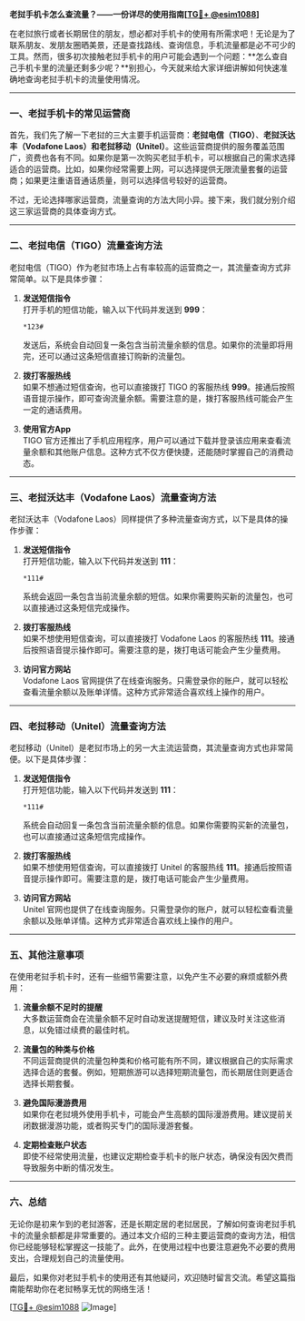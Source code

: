**老挝手机卡怎么查流量？——一份详尽的使用指南[[TG💪+ @esim1088](https://t.me/s/esim1088)]**

在老挝旅行或者长期居住的朋友，想必都对手机卡的使用有所需求吧！无论是为了联系朋友、发朋友圈晒美景，还是查找路线、查询信息，手机流量都是必不可少的工具。然而，很多初次接触老挝手机卡的用户可能会遇到一个问题：**怎么查自己手机卡里的流量还剩多少呢？**别担心，今天就来给大家详细讲解如何快速准确地查询老挝手机卡的流量使用情况。

---

### **一、老挝手机卡的常见运营商**
首先，我们先了解一下老挝的三大主要手机运营商：**老挝电信（TIGO）**、**老挝沃达丰（Vodafone Laos）**和**老挝移动（Unitel）**。这些运营商提供的服务覆盖范围广，资费也各有不同。如果你是第一次购买老挝手机卡，可以根据自己的需求选择适合的运营商。比如，如果你经常需要上网，可以选择提供无限流量套餐的运营商；如果更注重语音通话质量，则可以选择信号较好的运营商。

不过，无论选择哪家运营商，流量查询的方法大同小异。接下来，我们就分别介绍这三家运营商的具体查询方式。

---

### **二、老挝电信（TIGO）流量查询方法**
老挝电信（TIGO）作为老挝市场上占有率较高的运营商之一，其流量查询方式非常简单。以下是具体步骤：

1. **发送短信指令**  
   打开手机的短信功能，输入以下代码并发送到 **999**：
   ```
   *123#
   ```
   发送后，系统会自动回复一条包含当前流量余额的信息。如果你的流量即将用完，还可以通过这条短信直接订购新的流量包。

2. **拨打客服热线**  
   如果不想通过短信查询，也可以直接拨打 TIGO 的客服热线 **999**。接通后按照语音提示操作，即可查询流量余额。需要注意的是，拨打客服热线可能会产生一定的通话费用。

3. **使用官方App**  
   TIGO 官方还推出了手机应用程序，用户可以通过下载并登录该应用来查看流量余额和其他账户信息。这种方式不仅方便快捷，还能随时掌握自己的消费动态。

---

### **三、老挝沃达丰（Vodafone Laos）流量查询方法**
老挝沃达丰（Vodafone Laos）同样提供了多种流量查询方式，以下是具体的操作步骤：

1. **发送短信指令**  
   打开短信功能，输入以下代码并发送到 **111**：
   ```
   *111#
   ```
   系统会返回一条包含当前流量余额的短信。如果你需要购买新的流量包，也可以直接通过这条短信完成操作。

2. **拨打客服热线**  
   如果不想使用短信查询，可以直接拨打 Vodafone Laos 的客服热线 **111**。接通后按照语音提示操作即可。需要注意的是，拨打电话可能会产生少量费用。

3. **访问官方网站**  
   Vodafone Laos 官网提供了在线查询服务。只需登录你的账户，就可以轻松查看流量余额以及账单详情。这种方式非常适合喜欢线上操作的用户。

---

### **四、老挝移动（Unitel）流量查询方法**
老挝移动（Unitel）是老挝市场上的另一大主流运营商，其流量查询方式也非常简便。以下是具体步骤：

1. **发送短信指令**  
   打开短信功能，输入以下代码并发送到 **111**：
   ```
   *111#
   ```
   系统会自动回复一条包含当前流量余额的信息。如果你需要购买新的流量包，也可以直接通过这条短信完成操作。

2. **拨打客服热线**  
   如果不想使用短信查询，可以直接拨打 Unitel 的客服热线 **111**。接通后按照语音提示操作即可。需要注意的是，拨打电话可能会产生少量费用。

3. **访问官方网站**  
   Unitel 官网也提供了在线查询服务。只需登录你的账户，就可以轻松查看流量余额以及账单详情。这种方式非常适合喜欢线上操作的用户。

---

### **五、其他注意事项**
在使用老挝手机卡时，还有一些细节需要注意，以免产生不必要的麻烦或额外费用：

1. **流量余额不足时的提醒**  
   大多数运营商会在流量余额不足时自动发送提醒短信，建议及时关注这些消息，以免错过续费的最佳时机。

2. **流量包的种类与价格**  
   不同运营商提供的流量包种类和价格可能有所不同，建议根据自己的实际需求选择合适的套餐。例如，短期旅游可以选择短期流量包，而长期居住则更适合选择长期套餐。

3. **避免国际漫游费用**  
   如果你在老挝境外使用手机卡，可能会产生高额的国际漫游费用。建议提前关闭数据漫游功能，或者购买专门的国际漫游套餐。

4. **定期检查账户状态**  
   即使不经常使用流量，也建议定期检查手机卡的账户状态，确保没有因欠费而导致服务中断的情况发生。

---

### **六、总结**
无论你是初来乍到的老挝游客，还是长期定居的老挝居民，了解如何查询老挝手机卡的流量余额都是非常重要的。通过本文介绍的三种主要运营商的查询方法，相信你已经能够轻松掌握这一技能了。此外，在使用过程中也要注意避免不必要的费用支出，合理规划自己的流量使用。

最后，如果你对老挝手机卡的使用还有其他疑问，欢迎随时留言交流。希望这篇指南能帮助你在老挝畅享无忧的网络生活！

[[TG💪+ @esim1088](https://t.me/s/esim1088) ![Image](https://i.postimg.cc/4NQfJmqS/Snipaste-2025-05-13-00-14-12.png)]